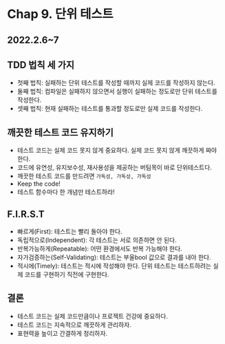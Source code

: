 # Chap 9. 단위 테스트

## 2022.2.6~7

## TDD 법칙 세 가지

- 첫째 법칙: 실패하는 단위 테스트를 작성할 때까지 실제 코드를 작성하지 않는다.
- 둘째 법칙: 컴파일은 실패하지 않으면서 실행이 실패하는 정도로만 단위 테스트를 작성한다.
- 셋째 법칙: 현재 실패하는 테스트를 통과할 정도로만 실제 코드를 작성한다.

## 깨끗한 테스트 코드 유지하기

- 테스트 코드는 실제 코드 못지 않게 중요하다. 실제 코드 못지 않게 깨끗하게 짜야 한다.
- 코드에 유연성, 유지보수성, 재사용성을 제공하는 버팀목이 바로 단위테스트다.
- 깨끗한 테스트 코드를 만드려면 `가독성, 가독성, 가독성`
- Keep the code!
- 테스트 함수마다 한 개념만 테스트하라!

## F.I.R.S.T

- 빠르게(First): 테스트는 빨리 돌아야 한다.
- 독립적으로(Independent): 각 테스트는 서로 의존하면 안 된다.
- 반복가능하게(Repeatable): 어떤 환경에서도 반복 가능해야 한다.
- 자가검증하는(Self-Validating): 테스트는 부울bool 값으로 결과를 내야 한다.
- 적시에(Timely): 테스트는 적시에 작성해야 한다. 단위 테스트는 테스트하려는 실제 코드를 구현하기 직전에 구현한다.

## 결론

- 테스트 코드는 실제 코드만큼이나 프로젝트 건강에 중요하다.
- 테스트 코드는 지속적으로 깨끗하게 관리하자.
- 표현력을 높이고 간결하게 정리하자.
